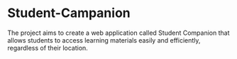 # Student-Campanion
The project aims to create a web application called Student Companion that allows students to access learning materials easily and efficiently, regardless of their location.
